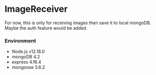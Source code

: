 # ImageReceiver
For now, this is only for receiving images then save it to local mongoDB.  
Maybe the auth feature would be added.  

### Environment
* Node.js v12.18.0
* mongoDB 4.2
* express 4.16.4
* mongoose 3.6.2
